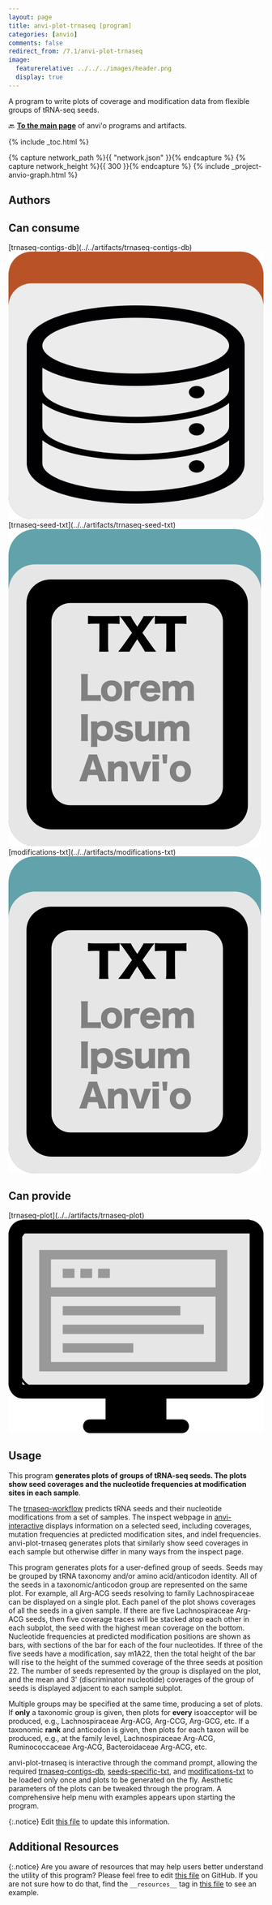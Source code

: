 ```yaml
---
layout: page
title: anvi-plot-trnaseq [program]
categories: [anvio]
comments: false
redirect_from: /7.1/anvi-plot-trnaseq
image:
  featurerelative: ../../../images/header.png
  display: true
---
```


A program to write plots of coverage and modification data from flexible groups of tRNA-seq seeds.

🔙 **[To the main page](../../)** of anvi'o programs and artifacts.


{% include _toc.html %}
<div id="svg" class="subnetwork"></div>
{% capture network_path %}{{ "network.json" }}{% endcapture %}
{% capture network_height %}{{ 300 }}{% endcapture %}
{% include _project-anvio-graph.html %}


## Authors



## Can consume


<p style="text-align: left" markdown="1"><span class="artifact-r">[trnaseq-contigs-db](../../artifacts/trnaseq-contigs-db) <img src="../../images/icons/DB.png" class="artifact-icon-mini" /></span> <span class="artifact-r">[trnaseq-seed-txt](../../artifacts/trnaseq-seed-txt) <img src="../../images/icons/TXT.png" class="artifact-icon-mini" /></span> <span class="artifact-r">[modifications-txt](../../artifacts/modifications-txt) <img src="../../images/icons/TXT.png" class="artifact-icon-mini" /></span></p>


## Can provide


<p style="text-align: left" markdown="1"><span class="artifact-p">[trnaseq-plot](../../artifacts/trnaseq-plot) <img src="../../images/icons/DISPLAY.png" class="artifact-icon-mini" /></span></p>


## Usage


This program **generates plots of groups of tRNA-seq seeds. The plots show seed coverages and the nucleotide frequencies at modification sites in each sample**.

The <span class="artifact-n">[trnaseq-workflow](/help/7.1/artifacts/trnaseq-workflow)</span> predicts tRNA seeds and their nucleotide modifications from a set of samples. The inspect webpage in <span class="artifact-n">[anvi-interactive](/help/7.1/programs/anvi-interactive)</span> displays information on a selected seed, including coverages, mutation frequencies at predicted modification sites, and indel frequencies. anvi-plot-trnaseq generates plots that similarly show seed coverages in each sample but otherwise differ in many ways from the inspect page.

This program generates plots for a user-defined group of seeds. Seeds may be grouped by tRNA taxonomy and/or amino acid/anticodon identity. All of the seeds in a taxonomic/anticodon group are represented on the same plot. For example, all Arg-ACG seeds resolving to family Lachnospiraceae can be displayed on a single plot. Each panel of the plot shows coverages of all the seeds in a given sample. If there are five Lachnospiraceae Arg-ACG seeds, then five coverage traces will be stacked atop each other in each subplot, the seed with the highest mean coverage on the bottom. Nucleotide frequencies at predicted modification positions are shown as bars, with sections of the bar for each of the four nucleotides. If three of the five seeds have a modification, say m1A22, then the total height of the bar will rise to the height of the summed coverage of the three seeds at position 22. The number of seeds represented by the group is displayed on the plot, and the mean and 3' (discriminator nucleotide) coverages of the group of seeds is displayed adjacent to each sample subplot.

Multiple groups may be specified at the same time, producing a set of plots. If **only** a taxonomic group is given, then plots for **every** isoacceptor will be produced, e.g., Lachnospiraceae Arg-ACG, Arg-CCG, Arg-GCG, etc. If a taxonomic **rank** and anticodon is given, then plots for each taxon will be produced, e.g., at the family level, Lachnospiraceae Arg-ACG, Ruminococcaceae Arg-ACG, Bacteroidaceae Arg-ACG, etc.

anvi-plot-trnaseq is interactive through the command prompt, allowing the required <span class="artifact-n">[trnaseq-contigs-db](/help/7.1/artifacts/trnaseq-contigs-db)</span>, <span class="artifact-n">[seeds-specific-txt](/help/7.1/artifacts/seeds-specific-txt)</span>, and <span class="artifact-n">[modifications-txt](/help/7.1/artifacts/modifications-txt)</span> to be loaded only once and plots to be generated on the fly. Aesthetic parameters of the plots can be tweaked through the program. A comprehensive help menu with examples appears upon starting the program.


{:.notice}
Edit [this file](https://github.com/merenlab/anvio/tree/master/anvio/docs/programs/anvi-plot-trnaseq.md) to update this information.


## Additional Resources



{:.notice}
Are you aware of resources that may help users better understand the utility of this program? Please feel free to edit [this file](https://github.com/merenlab/anvio/tree/master/bin/anvi-plot-trnaseq) on GitHub. If you are not sure how to do that, find the `__resources__` tag in [this file](https://github.com/merenlab/anvio/blob/master/bin/anvi-interactive) to see an example.
